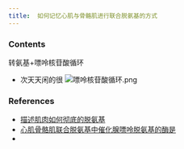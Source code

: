 ```yaml
---
title:  如何记忆心肌与骨骼肌进行联合脱氨基的方式
--- 
```


### Contents
转氨基+嘌呤核苷酸循环
- 次天天闲的很
![嘌呤核苷酸循环.png](/note-images/嘌呤核苷酸循环.png)


### References
- [描述肌肉如何彻底的脱氨基](/描述肌肉如何彻底的脱氨基)
- [心肌骨骼肌联合脱氨基中催化腺嘌呤脱氨基的酶是](/心肌骨骼肌联合脱氨基中催化腺嘌呤脱氨基的酶是)
- 
